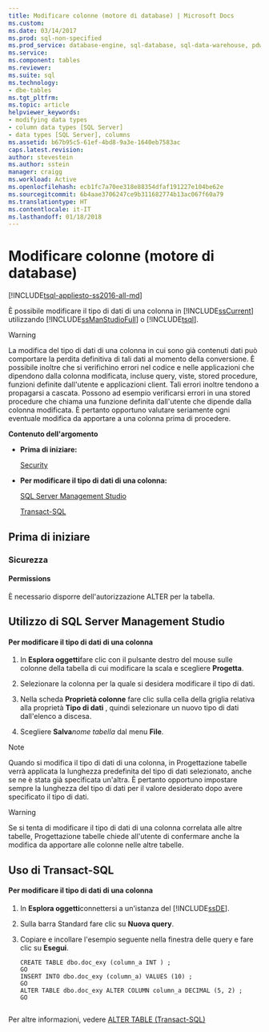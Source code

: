 ```yaml
---
title: Modificare colonne (motore di database) | Microsoft Docs
ms.custom: 
ms.date: 03/14/2017
ms.prod: sql-non-specified
ms.prod_service: database-engine, sql-database, sql-data-warehouse, pdw
ms.service: 
ms.component: tables
ms.reviewer: 
ms.suite: sql
ms.technology:
- dbe-tables
ms.tgt_pltfrm: 
ms.topic: article
helpviewer_keywords:
- modifying data types
- column data types [SQL Server]
- data types [SQL Server], columns
ms.assetid: b67b95c5-61ef-4bd8-9a3e-1640eb7583ac
caps.latest.revision: 
author: stevestein
ms.author: sstein
manager: craigg
ms.workload: Active
ms.openlocfilehash: ecb1fc7a70ee318e88354dfaf191227e104be62e
ms.sourcegitcommit: 6b4aae3706247ce9b311682774b13ac067f60a79
ms.translationtype: HT
ms.contentlocale: it-IT
ms.lasthandoff: 01/18/2018
---
```

# <a name="modify-columns-database-engine"></a>Modificare colonne (motore di database)
[!INCLUDE[tsql-appliesto-ss2016-all-md](../../includes/tsql-appliesto-ss2016-all-md.md)]

  È possibile modificare il tipo di dati di una colonna in [!INCLUDE[ssCurrent](../../includes/sscurrent-md.md)] utilizzando [!INCLUDE[ssManStudioFull](../../includes/ssmanstudiofull-md.md)] o [!INCLUDE[tsql](../../includes/tsql-md.md)].  
  
> [!WARNING]  
>  La modifica del tipo di dati di una colonna in cui sono già contenuti dati può comportare la perdita definitiva di tali dati al momento della conversione. È possibile inoltre che si verifichino errori nel codice e nelle applicazioni che dipendono dalla colonna modificata, incluse query, viste, stored procedure, funzioni definite dall'utente e applicazioni client. Tali errori inoltre tendono a propagarsi a cascata. Possono ad esempio verificarsi errori in una stored procedure che chiama una funzione definita dall'utente che dipende dalla colonna modificata. È pertanto opportuno valutare seriamente ogni eventuale modifica da apportare a una colonna prima di procedere.  
  
 **Contenuto dell'argomento**  
  
-   **Prima di iniziare:**  
  
     [Security](#Security)  
  
-   **Per modificare il tipo di dati di una colonna:**  
  
     [SQL Server Management Studio](#SSMSProcedure)  
  
     [Transact-SQL](#TsqlProcedure)  
  
##  <a name="BeforeYouBegin"></a> Prima di iniziare  
  
###  <a name="Security"></a> Sicurezza  
  
####  <a name="Permissions"></a> Permissions  
 È necessario disporre dell'autorizzazione ALTER per la tabella.  
  
##  <a name="SSMSProcedure"></a> Utilizzo di SQL Server Management Studio  
  
#### <a name="to-modify-the-data-type-of-a-column"></a>Per modificare il tipo di dati di una colonna  
  
1.  In **Esplora oggetti**fare clic con il pulsante destro del mouse sulle colonne della tabella di cui modificare la scala e scegliere **Progetta**.  
  
2.  Selezionare la colonna per la quale si desidera modificare il tipo di dati.  
  
3.  Nella scheda **Proprietà colonne** fare clic sulla cella della griglia relativa alla proprietà **Tipo di dati** , quindi selezionare un nuovo tipo di dati dall'elenco a discesa.  
  
4.  Scegliere **Salva***nome tabella* dal menu **File**.  
  
> [!NOTE]  
>  Quando si modifica il tipo di dati di una colonna, in Progettazione tabelle verrà applicata la lunghezza predefinita del tipo di dati selezionato, anche se ne è stata già specificata un'altra. È pertanto opportuno impostare sempre la lunghezza del tipo di dati per il valore desiderato dopo avere specificato il tipo di dati.  
  
> [!WARNING]  
>  Se si tenta di modificare il tipo di dati di una colonna correlata alle altre tabelle, Progettazione tabelle chiede all'utente di confermare anche la modifica da apportare alle colonne nelle altre tabelle.  
  
##  <a name="TsqlProcedure"></a> Uso di Transact-SQL  
  
#### <a name="to-modify-the-data-type-of-a-column"></a>Per modificare il tipo di dati di una colonna  
  
1.  In **Esplora oggetti**connettersi a un'istanza del [!INCLUDE[ssDE](../../includes/ssde-md.md)].  
  
2.  Sulla barra Standard fare clic su **Nuova query**.  
  
3.  Copiare e incollare l'esempio seguente nella finestra delle query e fare clic su **Esegui**.  
  
    ```  
    CREATE TABLE dbo.doc_exy (column_a INT ) ;  
    GO  
    INSERT INTO dbo.doc_exy (column_a) VALUES (10) ;  
    GO  
    ALTER TABLE dbo.doc_exy ALTER COLUMN column_a DECIMAL (5, 2) ;  
    GO  
  
    ```  
  
 Per altre informazioni, vedere [ALTER TABLE &#40;Transact-SQL&#41;](../../t-sql/statements/alter-table-transact-sql.md)  
  
  
